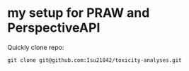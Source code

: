 # my setup for PRAW and PerspectiveAPI

Quickly clone repo:

```
git clone git@github.com:Isu21842/toxicity-analyses.git
```
